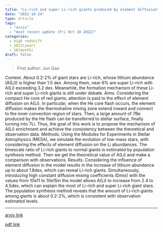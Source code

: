 ```yaml
---
title: "Li-rich and super Li-rich giants produced by element diffusion"
date: "2022-10-24"
type: article
tags:
  - "arxiv"
  - "most recent update (Fri Oct 28 2022)"
categories:
  - high redshift
  - 2022(year)
  - 10(month)
draft: false
---
```


> First author: Jun Gao

 Context. About 0.2-2% of giant stars are Li-rich, whose lithium abundance
(A(Li)) is higher than 1.5 dex. Among them, near 6% are super Li-rich with
A(Li) exceeding 3.2 dex. Meanwhile, the formation mechanism of these Li-rich
and super Li-rich giants is still under debate. Aims. Considering the compact
He core of red giants, attention is paid to the effect of element diffusion on
A(Li). In particular, when the He core flash occurs, the element diffusion
makes the thermohaline mixing zone extend inward and connect to the inner
convection region of stars. Then, a large amount of 7Be produced by the He
flash can be transferred to stellar surface, finally turning into 7Li. Thus,
the goal of this work is to propose the mechanism of A(Li) enrichment and
achieve the consistency between the theoretical and observation data. Methods.
Using the Modules for Experiments in Stellar Astrophysics (MESA), we simulate
the evolution of low-mass stars, with considering the effects of element
diffusion on the Li abundances. The timescale ratio of Li-rich giants to normal
giants is estimated by population synthesis method. Then we get the theoretical
value of A(Li) and make a comparison with observations. Results. Considering
the influence of element diffusion in the model results in the increase of
lithium abundance up to about 1.8dex, which can reveal Li-rich giants.
Simultaneously, introducing high constant diffusive mixing coefficients (Dmix)
with the values from 10e11 to 10e15in the model allows A(Li) to increase from
2.4 to 4.5dex, which can explain the most of Li-rich and super Li-rich giant
stars. The population synthesis method reveals that the amount of Li-rich
giants among giants is about 0.2-2%, which is consistent with observation
estimated levels.

---
[arxiv link](http://arxiv.org/abs/2210.13152v1)

[pdf link](http://arxiv.org/pdf/2210.13152v1)